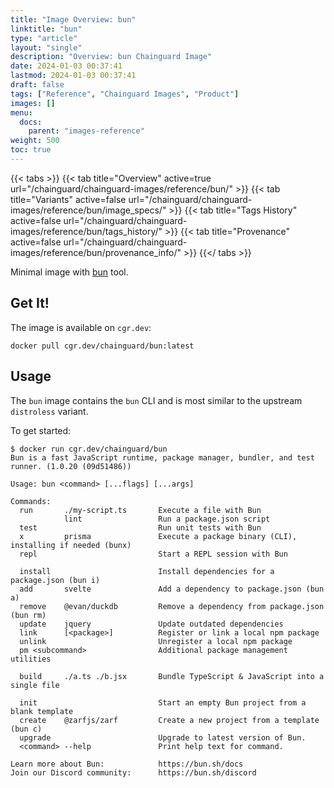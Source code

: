 ```yaml
---
title: "Image Overview: bun"
linktitle: "bun"
type: "article"
layout: "single"
description: "Overview: bun Chainguard Image"
date: 2024-01-03 00:37:41
lastmod: 2024-01-03 00:37:41
draft: false
tags: ["Reference", "Chainguard Images", "Product"]
images: []
menu: 
  docs: 
    parent: "images-reference"
weight: 500
toc: true
---
```


{{< tabs >}}
{{< tab title="Overview" active=true url="/chainguard/chainguard-images/reference/bun/" >}}
{{< tab title="Variants" active=false url="/chainguard/chainguard-images/reference/bun/image_specs/" >}}
{{< tab title="Tags History" active=false url="/chainguard/chainguard-images/reference/bun/tags_history/" >}}
{{< tab title="Provenance" active=false url="/chainguard/chainguard-images/reference/bun/provenance_info/" >}}
{{</ tabs >}}



<!--overview:start-->
Minimal image with [bun](https://bun.sh/) tool.
<!--overview:end-->

<!--getting:start-->
## Get It!
The image is available on `cgr.dev`:

```
docker pull cgr.dev/chainguard/bun:latest
```
<!--getting:end-->

<!--body:start-->
## Usage

The `bun` image contains the `bun` CLI and is most similar to the upstream `distroless` variant.

To get started:

```shell
$ docker run cgr.dev/chainguard/bun
Bun is a fast JavaScript runtime, package manager, bundler, and test runner. (1.0.20 (09d51486))

Usage: bun <command> [...flags] [...args]

Commands:
  run       ./my-script.ts       Execute a file with Bun
            lint                 Run a package.json script
  test                           Run unit tests with Bun
  x         prisma               Execute a package binary (CLI), installing if needed (bunx)
  repl                           Start a REPL session with Bun

  install                        Install dependencies for a package.json (bun i)
  add       svelte               Add a dependency to package.json (bun a)
  remove    @evan/duckdb         Remove a dependency from package.json (bun rm)
  update    jquery               Update outdated dependencies
  link      [<package>]          Register or link a local npm package
  unlink                         Unregister a local npm package
  pm <subcommand>                Additional package management utilities

  build     ./a.ts ./b.jsx       Bundle TypeScript & JavaScript into a single file

  init                           Start an empty Bun project from a blank template
  create    @zarfjs/zarf         Create a new project from a template (bun c)
  upgrade                        Upgrade to latest version of Bun.
  <command> --help               Print help text for command.

Learn more about Bun:            https://bun.sh/docs
Join our Discord community:      https://bun.sh/discord
```

<!--body:end-->

